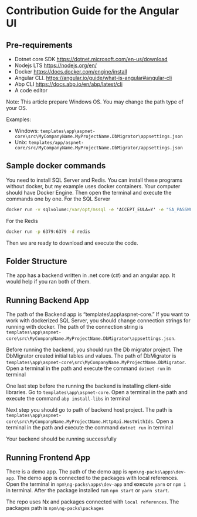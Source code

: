 # Contribution Guide for the Angular UI

## Pre-requirements

- Dotnet core SDK https://dotnet.microsoft.com/en-us/download
- Nodejs LTS https://nodejs.org/en/
- Docker https://docs.docker.com/engine/install
- Angular CLI. https://angular.io/guide/what-is-angular#angular-cli
- Abp CLI https://docs.abp.io/en/abp/latest/cli
- A code editor

Note: This article prepare Windows OS. You may change the path type of your OS.

Examples:

* Windows: `templates\app\aspnet-core\src\MyCompanyName.MyProjectName.DbMigrator\appsettings.json`
* Unix: `templates/app/aspnet-core/src/MyCompanyName.MyProjectName.DbMigrator/appsettings.json`

## Sample docker commands

You need to install SQL Server and Redis. You can install these programs without docker, but my example uses docker containers. Your computer should have Docker Engine. Then open the terminal and execute the commands one by one.
For the SQL Server

```cmd
docker run -v sqlvolume:/var/opt/mssql -e 'ACCEPT_EULA=Y' -e "SA_PASSWORD=yourpassword" -p 1433:1433 -d mcr.microsoft.com/mssql/server:2019-CU3-ubuntu-18.04
```

For the Redis

```cmd
docker run -p 6379:6379 -d redis
```

Then we are ready to download and execute the code.

## Folder Structure

The app has a backend written in .net core (c#) and an angular app. It would help if you ran both of them.

## Running Backend App

The path of the Backend app is “templates\app\aspnet-core.” If you want to work with dockerized SQL Server, you should change connection strings for running with docker. The path of the connection string is
`templates\app\aspnet-core\src\MyCompanyName.MyProjectName.DbMigrator\appsettings.json`.

Before running the backend, you should run the Db migrator project. The DbMigrator created initial tables and values. The path of DbMigrator is `templates\app\aspnet-core\src\MyCompanyName.MyProjectName.DbMigrator`. Open a terminal in the path and execute the command `dotnet run` in terminal

One last step before the running the backend is installing client-side libraries. Go to `templates\app\aspnet-core`. Open a terminal in the path and execute the command `abp install-libs` in terminal

Next step you should go to path of backend host project. The path is `templates\app\aspnet-core\src\MyCompanyName.MyProjectName.HttpApi.HostWithIds`. Open a terminal in the path and execute the command `dotnet run` in terminal

Your backend should be running successfully

## Running Frontend App

There is a demo app. The path of the demo app is `npm\ng-packs\apps\dev-app`. The demo app is connected to the packages with local references. Open the terminal in `npm\ng-packs\apps\dev-app` and execute `yarn` or `npm i` in terminal. After the package installed run `npm start` or `yarn start`.

The repo uses Nx and packages connected with `local references`. The packages path is `npm\ng-packs\packages`
